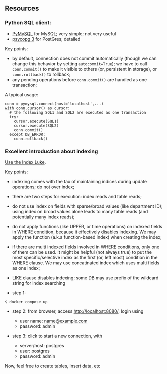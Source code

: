 
## Resources

### Python SQL client:
- [PyMySQL](https://pymysql.readthedocs.io/en/latest/modules/connections.html) for MySQL; very simple; not very useful
- [psycopg 3](https://www.psycopg.org/psycopg3/docs/basic/usage.html) for PostGres; detailed

Key points:
- by default, connection does not commit automatically (though we can change this behavior by setting `autocommit=True`); we have to call `conn.commit()` to make it visible to others (or, persistent in storage), or `conn.rollback()` to rollback;
- any pending operations before `conn.commit()` are handled as one transaction;

A typical usage:
```
conn = pymysql.connect(host='localhost',...)
with conn.cursor() as cursor:
  # the following SQL1 and SQL2 are executed as one transaction
  try:
    cursor.execute(SQL1)
    cursor.execute(SQL2)
    conn.commit()
  except DB_ERROR:
    conn.rollback()
```


### Excellent introduction about indexing
[Use the Index Luke](https://use-the-index-luke.com/).

Key points:
- indexing comes with the tax of maintaining indices during update operations; do not over index;
- there are two steps for execution: index reads and table reads;
- do not use index on fields with sparse/broad values (like department ID); using index on broad values alone leads to many table reads (and potentially many index reads);
- do not apply functions (like UPPER, or time operations) on indexed fields in WHERE condition, because it effectively disables indexing. We may apply the function (a.k.a function-based index) when creating the index;
- if there are multi indexed fields involved in WHERE conditions, only one of them can be used. It might be helpful (not always true) to put the most specific/selective index as the first (or, left most) condition in the WHERE clause. We may use concatinated index which uses multi fields as one index;
- LIKE clause disables indexing; some DB may use prefix of the wildcard string for index searching






- step 1:
```
$ docker compose up
```

- step 2: from browser, access [http://localhost:8080/](http://localhost:8080/), login using
  - user name: name@example.com
  - password: admin

- step 3: click to start a new connection, with
  - server/host: postgres
  - user: postgres
  - password: admin


Now, feel free to create tables, insert data, etc
